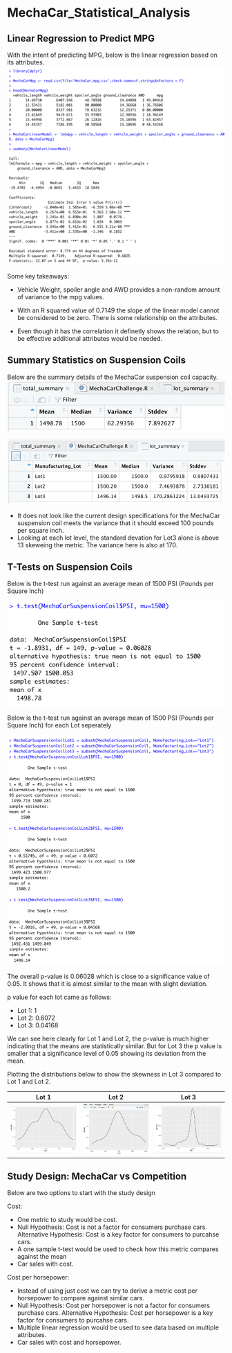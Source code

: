 # MechaCar_Statistical_Analysis

## Linear Regression to Predict MPG

With the intent of predicting MPG, below is the linear regression based on its attributes.
![LinearRegressionDeliverable1](Resources/LinearRegressionDeliverable1.png)

Some key takeaways:

- Vehicle Weight, spoiler angle and AWD provides a non-random amount of variance to the mpg values.

- With an R squared value of 0.7149 the slope of the linear model cannot be considered to be zero. There is some relationship on the attributes.

- Even though it has the correlation it definetly shows the relation, but to be effective additional attributes would be needed.

## Summary Statistics on Suspension Coils

Below are the summary details of the MechaCar suspension coil capacity.
![TotalSummaryDeliverable2](Resources/TotalSummaryDeliverable2.png)

![LotSummaryDeliverable2](Resources/LotSummaryDeliverable2.png)

- It does not look like the current design specifications for the MechaCar suspension coil meets the variance that it should exceed 100 pounds per square inch. 
 - Looking at each lot level, the standard devation for Lot3 alone is above 13 skeweing the metric. The  variance here is also at 170.

## T-Tests on Suspension Coils

Below is the t-test run against an average mean of 1500 PSI (Pounds per Square Inch)

![MechaCarSuspensionCoilTest](Resources/MechaCarSuspensionCoilTest.png)

Below is the t-test run against an average mean of 1500 PSI (Pounds per Square Inch) for each Lot seperately

![MechaCarSuspensionCoilTestByLot](Resources/MechaCarSuspensionCoilTestByLot.png)

The overall p-value is 0.06028 which is close to a significance value of 0.05. It shows that it is almost similar to the mean with slight deviation.

p value for each lot came as follows:
 - Lot 1: 1
 - Lot 2: 0.6072
 - Lot 3: 0.04168

We can see here clearly for Lot 1 and Lot 2, the p-value is much higher indicating that the means are statistically similar. But for Lot 3 the p value is smaller that a significance level of 0.05 showing its deviation from the mean. 

Plotting the distributions below to show the skewness in Lot 3 compared to Lot 1 and Lot 2.

Lot 1 | Lot 2 | Lot 3 
:----:|:----:|:----:
![Lot1Distribution](Resources/Lot1Distribution.png)   |  ![Lot2Distribution](Resources/Lot2Distribution.png) | ![Lot3Distribution](Resources/Lot3Distribution.png)

## Study Design: MechaCar vs Competition

Below are two options to start with the study design

Cost:
 - One metric to study would be cost.
 - Null Hypothesis: Cost is not a factor for consumers purchase cars. Alternative Hypothesis: Cost is a key factor for consumers to purcahse cars.
 - A one sample t-test would be used to check how this metric compares against the mean
 - Car sales with cost. 

Cost per horsepower:
 - Instead of using just cost we can try to derive a metric cost per horsepower to compare against similar cars.
 - Null Hypothesis: Cost per horsepower is not a factor for consumers purchase cars. Alternative Hypothesis: Cost per horsepower is a key factor for consumers to purcahse cars.
 - Multiple linear regression would be used to see data based on multiple attributes.
 - Car sales with cost and horsepower. 
